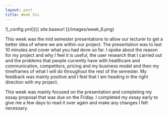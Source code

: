 ```yaml
---
layout: post
title: Week Six
---
```


![_config.yml]({{ site.baseurl }}/images/week_6.png)

This week was the mid semester presentations to allow our lecturer to get a better idea of where we are within our project. The presentation was to last 10 minutes and cover what you had done so far. I spoke about the reason for my project and why I feel it is useful, the user research that I carried out and the problems that people currently have with healthcare and communication, competitors, pricing and my business model and then my timeframes of what I will do throughout the rest of the semester. My feedback was mainly positive and I feel that I am heading in the right direction with my project.

This week was mainly focused on the presentation and completing my essay proposal that was due on the Friday. I completed my essay early to give me a few days to read it over again and make any changes I felt necessary.
